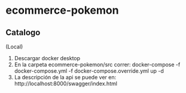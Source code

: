 # ecommerce-pokemon

## Catalogo

(Local)

1. Descargar docker desktop
2. En la carpeta ecommerce-pokemon/src correr: docker-compose -f docker-compose.yml -f docker-compose.override.yml up -d
3. La descripción de la api se puede ver en: http://localhost:8000/swagger/index.html
